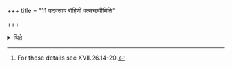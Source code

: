 +++
title = "11 उदवसाय रोहिणीं वत्सच्छवीमिति"

+++

<details><summary>थिते</summary>

11. After having got up (i.e. after the Udavasānīya Iṣṭi is performed) (the sacrificer having worn) the red hide of a calf etc. (should do) the same.[^1]  

[^1]: For these details see XVII.26.14-20.  
</details>
